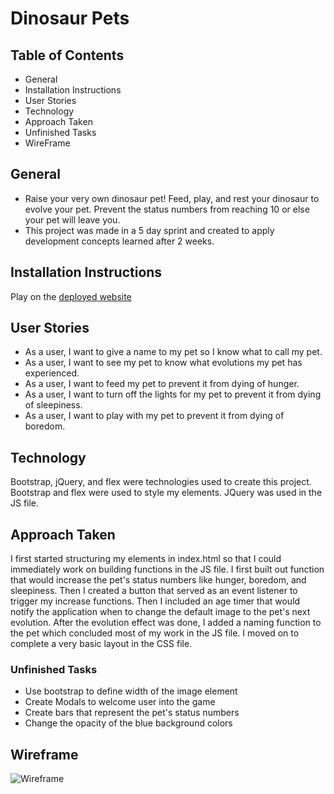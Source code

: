 # Dinosaur Pets


## Table of Contents

- General
- Installation Instructions
- User Stories
- Technology
- Approach Taken
- Unfinished Tasks
- WireFrame


## General

- Raise your very own dinosaur pet! Feed, play, and rest your dinosaur to evolve your pet. Prevent the status numbers from reaching 10 or else your pet will leave you. 
- This project was made in a 5 day sprint and created to apply development concepts learned after 2 weeks. 


## Installation Instructions

Play on the [deployed website](https://thinkaboutmovies.github.io/dinosaur-pets/) 


## User Stories

- As a user, I want to give a name to my pet so I know what to call my pet.
- As a user, I want to see my pet to know what evolutions my pet has experienced.
- As a user, I want to feed my pet to prevent it from dying of hunger.
- As a user, I want to turn off the lights for my pet to prevent it from dying of sleepiness.
- As a user, I want to play with my pet to prevent it from dying of boredom.


## Technology

Bootstrap, jQuery, and flex were technologies used to create this project. Bootstrap and flex were used to style my elements. JQuery was used in the JS file. 


## Approach Taken

I first started structuring my elements in index.html so that I could immediately work on building functions in the JS file. I first built out function that would increase the pet's status numbers like hunger, boredom, and sleepiness. Then I created a button that served as an event listener to trigger my increase functions. Then I included an age timer that would notify the application when to change the default image to the pet's next evolution.  After the evolution effect was done, I added a naming function to the pet which concluded most of my work in the JS file. I moved on to complete a very basic layout in the CSS file. 


### Unfinished Tasks

- Use bootstrap to define width of the image element
- Create Modals to welcome user into the game
- Create bars that represent the pet's status numbers
- Change the opacity of the blue background colors


## Wireframe

![Wireframe](https://user-images.githubusercontent.com/98079271/152946963-25dc2253-5719-4fbe-ad36-d73298a49bee.png)

